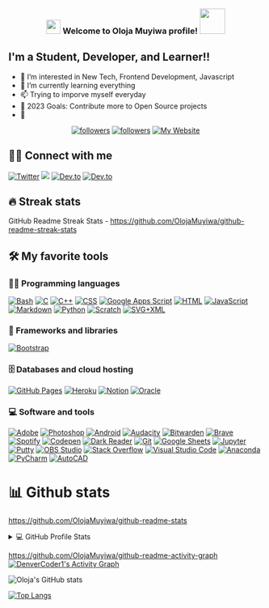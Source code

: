 <!---  - 👋 Hi, I’m @OlojaMuyiwa
- 👀 I’m interested in Full-stack development 
- 🌱 I’m currently learning CSS and JavaScript 
- 💞️ I’m looking to collaborate on JavaScript 
- 📫 How to reach me olojam4969@gmail.com 

<!---
OlojaMuyiwa/OlojaMuyiwa is a ✨ special ✨ repository because its `README.md` (this file) appears on your GitHub profile.
You can click the Preview link to take a look at your changes.
--->




<h3 align="center">
<img src="https://media.giphy.com/media/hvRJCLFzcasrR4ia7z/giphy.gif" width="28">
Welcome to Oloja Muyiwa profile! <img src="https://media.giphy.com/media/12oufCB0MyZ1Go/giphy.gif" width="50">
</h3>

## I'm a Student, Developer, and Learner!!

- 👀 I’m interested in New Tech, Frontend Development, Javascript
- 🌱 I’m currently learning everything 
- 📫 Trying to imporve myself everyday
- 🥅 2023 Goals: Contribute more to Open Source projects
- 💞️ 

<!-- Badges template - https://github.com/badges/shields -->
<p align="center">
  <a href="https://twitter.com/iRedeploy__">
    <img alt="followers" title="Follow me on Twitter" src="https://img.shields.io/twitter/follow/NeerajR76494084?color=55960c&labelColor=488207&label=Follow&logo=twitter&logoColor=white&style=for-the-badge"/></a>
  <a href="https://github.com/OlojaMuyiwa">
    <img alt="followers" title="Follow me on Github" src="https://img.shields.io/github/followers/Neeraj2002?color=236ad3&labelColor=1155ba&style=for-the-badge&logo=github&label=Follow"/></a>
  <a href="https://github.com/OlojaMuyiwa">
    <img alt="My Website" title="My Website" src="https://img.shields.io/website?label=WEBISTE&style=for-the-badge&up_color=yellow&up_message=VISIT&url=https%3A%2F%2Fneeraj2002.github.io%2F"/></a> 
</p>

## 🙋‍♂️ Connect with me

<!-- Badges template - https://github.com/badges/shields -->
<p align="center">
  
  <a href="https://twitter.com/iRedeploy__"><img alt="Twitter" title="Twitter" src="https://img.shields.io/badge/-Twitter-1DA1F2?style=for-the-badge&logo=twitter&logoColor=white"/></a>
  <a href="https://discord.com/channels/@me" alt="Dev Pro Tips Discussion & Support Server">
    <img src="https://img.shields.io/badge/-Discord-5865F2?style=for-the-badge&logoColor=white&logo=discord"/></a>
  <a href="https://t.co/qul043Huvg"><img alt="Dev.to" title="DenverCoder1 Dev.to" src="https://img.shields.io/badge/DEVFOLIO-3835D3.svg?&style=for-the-badge&logo=dev.to&logoColor=black"></a>
  <a href="#"><img alt="Dev.to" title="DenverCoder1 Dev.to" src="https://img.shields.io/badge/DEV.TO-3835D3.svg?&style=for-the-badge&logo=dev.to&logoColor=white"></a>
</p>

## 🔥 Streak stats

 GitHub Readme Streak Stats - https://github.com/OlojaMuyiwa/github-readme-streak-stats 


## 🛠️ My favorite tools

### 👨‍💻 Programming languages

<p>
    <a href="#"><img alt="Bash" src="https://img.shields.io/badge/Bash%20-%23121011.svg?logo=gnu-bash&logoColor=white"></a>
     <a href="#"><img alt="C" src="https://img.shields.io/badge/C%20-%232370ED.svg?logo=c&logoColor=white"></a> 
    <a href="#"><img alt="C++" src="https://img.shields.io/badge/C++%20-%2300599C.svg?logo=c%2B%2B&logoColor=white"></a> 
    <a href="#"><img alt="CSS" src="https://img.shields.io/badge/CSS%20-%231572B6.svg?logo=css3&logoColor=white"></a>
    <a href="#"><img alt="Google Apps Script" src="https://img.shields.io/badge/Google%20Apps%20Script%20-%2302569B.svg?logo=google-cloud&logoColor=white"></a>
    <a href="#"><img alt="HTML" src="https://img.shields.io/badge/HTML%20-%23E34F26.svg?logo=html5&logoColor=white"></a>
    <a href="#"><img alt="JavaScript" src="https://img.shields.io/badge/JavaScript%20-%23F7DF1E.svg?logo=javascript&logoColor=black"></a>
    <a href="#"><img alt="Markdown" src="https://img.shields.io/badge/Markdown-%23000000.svg?logo=markdown&logoColor=white"></a>
    <a href="#"><img alt="Python" src="https://img.shields.io/badge/Python%20-%2314354C.svg?logo=python&logoColor=white"></a>
    <a href="#"><img alt="Scratch" src="https://img.shields.io/badge/Scratch%20-%234D97FF.svg?logo=scratch&logoColor=white"></a>
    <a href="#"><img alt="SVG+XML" src="https://img.shields.io/badge/SVG%2BXML%20-%23e0982c.svg?logo=svg&logoColor=white"></a>
</p>

### 🧰 Frameworks and libraries

<p>
    <!-- <a href="#"><img alt="Cordova" src="https://img.shields.io/badge/-Cordova-E8E8E8?logo=apache-cordova&logoColor=black"></a>
    <a href="#"><img alt="Material Design" src="https://img.shields.io/badge/Material%20Design%20-%230081CB.svg?logo=material-design&logoColor=white"></a>
    <a href="#"><img alt="NumPy" src="https://img.shields.io/badge/Numpy%20-%23013243.svg?logo=numpy&logoColor=white"></a>
    <a href="#"><img alt="Pandas" src="https://img.shields.io/badge/Pandas%20-%23150458.svg?logo=pandas&logoColor=white"></a>
    <a href="#"><img alt="Pytest" src="https://img.shields.io/badge/Pytest%20-%230A9EDC.svg?logo=pytest&logoColor=white"></a>
    <a href="#"><img alt="SymPy" src="https://img.shields.io/badge/Sympy%20-%233B5526.svg?logo=sympy&logoColor=white"></a>
    <a href="#"><img alt="TensorFlow" src="https://img.shields.io/badge/TensorFlow%20-%23FF6F00.svg?logo=TensorFlow&logoColor=white"></a> -->
    <!-- <a href="#"><img alt="Wordpress" src="https://img.shields.io/badge/Wordpress-21759B?logo=wordpress&logoColor=white"></a> -->
    <a href="#"><img alt="Bootstrap" src="https://img.shields.io/badge/Bootstarp-21759B?logo=bootstrap&logoColor=white"></a>
</p>

### 🗄️ Databases and cloud hosting

<p>
    <a href="#"><img alt="GitHub Pages" src="https://img.shields.io/badge/GitHub%20Pages-%23327FC7.svg?logo=github&logoColor=white"></a>
    <a href="#"><img alt="Heroku" src="https://img.shields.io/badge/Heroku%20-%23430098.svg?logo=heroku&logoColor=white"></a>
    <a href="#"><img alt="Notion" src="https://img.shields.io/badge/Notion%20-%23010101.svg?logo=notion&logoColor=white"></a>
    <a href="#"><img alt="Oracle" src ="https://img.shields.io/badge/Oracle%20-%23F00000.svg?logo=oracle&logoColor=white"></a>
</p>

### 💻 Software and tools

<p>
    <a href="#"><img alt="Adobe" src="https://img.shields.io/badge/Adobe%20-%23FF0000.svg?logo=adobe&logoColor=white"></a>
    <a href="#"><img alt="Photoshop" src="https://img.shields.io/badge/Photoshop%20-%23FF0000.svg?logo=adobe%20photoshop&logoColor=white"></a>
    <a href="#"><img alt="Android" src="https://img.shields.io/badge/Android-3DDC84?logo=android&logoColor=white"></a>
    <a href="#"><img alt="Audacity" src="https://img.shields.io/badge/-Audacity-0000CC?logo=audacity&logoColor=white"></a>
    <a href="#"><img alt="Bitwarden" src="https://img.shields.io/badge/-Dashlane-175DDC?logo=dashlane&logoColor=white"></a>
    <a href="#"><img alt="Brave" src="https://img.shields.io/badge/-Brave-FB542B?logo=brave&logoColor=white"></a>
    <a href="#"><img alt="Spotify" src="https://img.shields.io/badge/Spotify-0078d7.svg?logo=spotify&logoColor=white"></a>
    <a href="#"><img alt="Codepen" src="https://img.shields.io/badge/Codepen-000000.svg?logo=codepen&logoColor=white"></a>
    <a href="#"><img alt="Dark Reader" src="https://img.shields.io/badge/-Dark%20Reader-141E24?logo=dark-reader&logoColor=white"></a>
    <a href="#"><img alt="Git" src="https://img.shields.io/badge/Git%20-%23F05033.svg?logo=git&logoColor=white"></a>
    <a href="#"><img alt="Google Sheets" src="https://img.shields.io/badge/Google%20Sheets%20-%2334A853.svg?logo=google%20sheets&logoColor=white"></a>
    <a href="#"><img alt="Jupyter" src="https://img.shields.io/badge/Jupyter%20-%23F37626.svg?logo=Jupyter&logoColor=white"></a>
    <a href="#"><img alt="Putty" src="https://img.shields.io/badge/Putty-%23327FC7.svg?logo=putty&logoColor=white"></a>
    <a href="#"><img alt="OBS Studio" src="https://img.shields.io/badge/-OBS%20Studio-302E31?logo=obs-studio&logoColor=white"></a>
    <a href="#"><img alt="Stack Overflow" src="https://img.shields.io/badge/-Stack%20Overflow-FE7A16?logo=stack-overflow&logoColor=white"></a>
    <a href="#"><img alt="Visual Studio Code" src="https://img.shields.io/badge/Visual%20Studio%20Code-0078d7.svg?logo=visual-studio-code&logoColor=white"></a>
    <a href="#"><img alt="Anaconda" src="https://img.shields.io/badge/Anaconda-0078d7.svg?logo=anaconda&logoColor=white"></a>
    <a href="#"><img alt="PyCharm" src="https://img.shields.io/badge/PyCharm-0078d7.svg?logo=pycharm&logoColor=white"></a>
    <a href="#"><img alt="AutoCAD" src="https://img.shields.io/badge/AutoCAD-0078d7.svg?logo=cad&logoColor=white"></a>
</p>

# 📊 Github stats

https://github.com/OlojaMuyiwa/github-readme-stats
<details> 
<summary>💻 GitHub Profile Stats</summary> 
  <br/>
    <a href="https://github.com/OlojaMuyiwa/github-readme-stats"><img alt="NeerajRathod'Oloja Github Stats" src="https://github-readme-stats.vercel.app/api?username=OlojaMuyiwa&show_icons=true&theme=tokyonight" height="192px"/></a>
  <a href="https://github.com/anuraghazra/github-readme-stats"><img alt="Neeraj Rathod's Top Languages" src="https://github-readme-stats.vercel.app/api/top-langs/?username=Neeraj2002&layout=compact" height="192px"/></a>
  <br/>
  <b>Note:</b> Top languages is only a metric of the languages my public code consists of and doesn't reflect experience or skill level.
</details> 

 https://github.com/OlojaMuyiwa/github-readme-activity-graph
<a href="https://github.com/OlojaMuyiwa/github-readme-activity-graph"><img alt="DenverCoder1's Activity Graph" src="https://blooming-savannah-50472.herokuapp.com/graph?username=Olojamuyiwa&theme=react-dark&hide_border=true" /></a>


![Oloja's GitHub stats](https://github-readme-stats.vercel.app/api?username=OlojaMuyiwa&show_icons=true&theme=gruvbox)


[![Top Langs](https://github-readme-stats.vercel.app/api/top-langs/?username=OlojaMuyiwa&layout=compact)](https://github.com/anuraghazra/github-readme-stats)


